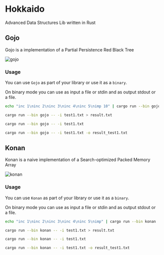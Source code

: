 # Hokkaido

Advanced Data Structures Lib written in Rust

## Gojo

Gojo is a implementation of a Partial Persistence Red Black Tree

![gojo](https://qph.cf2.quoracdn.net/main-qimg-afef71370d28d3b966ad766ff8e5407d)

### Usage

You can use `Gojo` as part of your library or use it as a `binary`.

On binary mode you can use as input a file or stdin and as output stdout or a file.

```bash
echo "inc 1\ninc 2\ninc 3\ninc 4\ninc 5\nimp 10" | cargo run --bin gojo
```

```bash
cargo run --bin gojo -- -i test1.txt > result.txt
```

```bash
cargo run --bin gojo -- -i test1.txt
```

```bash
cargo run --bin gojo -- -i test1.txt -o result_test1.txt
```

## Konan

Konan is a naive implementation of a Search-optimized Packed Memory Array

![konan](https://static1.cbrimages.com/wordpress/wp-content/uploads/2017/05/Naruto-Konan.jpg)

### Usage

You can use `Konan` as part of your library or use it as a `binary`.

On binary mode you can use as input a file or stdin and as output stdout or a file.

```bash
echo "inc 1\ninc 2\ninc 3\ninc 4\ninc 5\nimp" | cargo run --bin konan
```

```bash
cargo run --bin konan -- -i test1.txt > result.txt
```

```bash
cargo run --bin konan -- -i test1.txt
```

```bash
cargo run --bin konan -- -i test1.txt -o result_test1.txt
```
